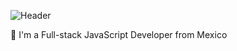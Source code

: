 ![Header](https://github.com/Vickmagar/vickmagar/blob/main/Profile2.gif)

🚀 I'm a Full-stack JavaScript Developer from Mexico
